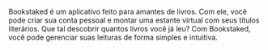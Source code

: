 Bookstaked é um aplicativo feito para amantes de livros. Com ele, você pode criar sua conta pessoal e montar uma estante virtual com seus títulos literários. Que tal descobrir quantos livros você já leu? Com Bookstaked, você pode gerenciar suas leituras de forma simples e intuitiva.
